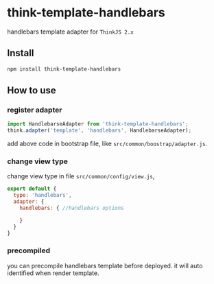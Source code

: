 # think-template-handlebars

handlebars template adapter for `ThinkJS 2.x`

## Install

```sh
npm install think-template-handlebars
```

## How to use

### register adapter

```js
import HandlebarseAdapter from 'think-template-handlebars';
think.adapter('template', 'handlebars', HandlebarseAdapter);
```

add above code in bootstrap file, like `src/common/boostrap/adapter.js`.

### change view type

change view type in file `src/common/config/view.js`,

```js
export default {
  type: 'handlebars',
  adapter: {
    handlebars: { //handlebars options

    }
  }
}
```

### precompiled

you can precompile handlebars template before deployed. it will auto identified when render template.
